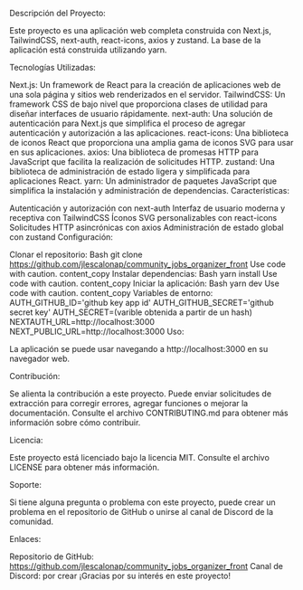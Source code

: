 Descripción del Proyecto:

Este proyecto es una aplicación web completa construida con Next.js, TailwindCSS, next-auth, react-icons, axios y zustand. La base de la aplicación está construida utilizando yarn.

Tecnologías Utilizadas:

Next.js: Un framework de React para la creación de aplicaciones web de una sola página y sitios web renderizados en el servidor.
TailwindCSS: Un framework CSS de bajo nivel que proporciona clases de utilidad para diseñar interfaces de usuario rápidamente.
next-auth: Una solución de autenticación para Next.js que simplifica el proceso de agregar autenticación y autorización a las aplicaciones.
react-icons: Una biblioteca de iconos React que proporciona una amplia gama de iconos SVG para usar en sus aplicaciones.
axios: Una biblioteca de promesas HTTP para JavaScript que facilita la realización de solicitudes HTTP.
zustand: Una biblioteca de administración de estado ligera y simplificada para aplicaciones React.
yarn: Un administrador de paquetes JavaScript que simplifica la instalación y administración de dependencias.
Características:

Autenticación y autorización con next-auth
Interfaz de usuario moderna y receptiva con TailwindCSS
Íconos SVG personalizables con react-icons
Solicitudes HTTP asincrónicas con axios
Administración de estado global con zustand
Configuración:

Clonar el repositorio:
Bash
git clone https://github.com/jlescalonap/community_jobs_organizer_front
Use code with caution.
content_copy
Instalar dependencias:
Bash
yarn install
Use code with caution.
content_copy
Iniciar la aplicación:
Bash
yarn dev
Use code with caution.
content_copy
Variables de entorno:
AUTH_GITHUB_ID='github key app id'
AUTH_GITHUB_SECRET='github secret key'
AUTH_SECRET=(varible obtenida a partir de un hash)
NEXTAUTH_URL=http://localhost:3000
NEXT_PUBLIC_URL=http://localhost:3000
Uso:

La aplicación se puede usar navegando a http://localhost:3000 en su navegador web.

Contribución:

Se alienta la contribución a este proyecto. Puede enviar solicitudes de extracción para corregir errores, agregar funciones o mejorar la documentación. Consulte el archivo CONTRIBUTING.md para obtener más información sobre cómo contribuir.

Licencia:

Este proyecto está licenciado bajo la licencia MIT. Consulte el archivo LICENSE para obtener más información.

Soporte:

Si tiene alguna pregunta o problema con este proyecto, puede crear un problema en el repositorio de GitHub o unirse al canal de Discord de la comunidad.

Enlaces:

Repositorio de GitHub: https://github.com/jlescalonap/community_jobs_organizer_front
Canal de Discord: por crear
¡Gracias por su interés en este proyecto!